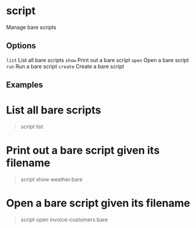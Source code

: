 
# script

Manage bare scripts

## Options

`list`   List all bare scripts
`show`   Print out a bare script
`open`   Open a bare script
`run`   Run a bare script
`create`   Create a bare script

## Examples

# List all bare scripts
> script list

# Print out a bare script given its filename
> script show weather.bare

# Open a bare script given its filename
> script open invoice-customers.bare

